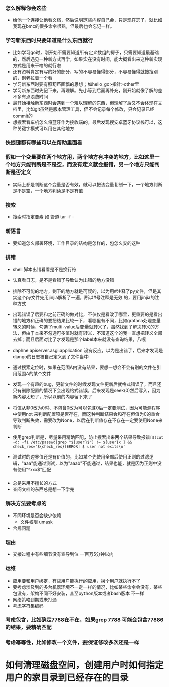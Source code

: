 ### 怎么解释你会这些
- 给他一个连接让他看文档，然后说明这些内容自己会，只是现在忘了，就比如我现在bmc的很多命令很熟，但最后也会忘记一样。
### 学习新东西时只要知道是什么东西就行
- 比如学习go时，刚开始不需要知道所有定义数组的房子，只需要知道最基础的，然后遇见一种新方式再学，如果实在没有时间，能大概看出来这种新实现方式是用来干啥的就行啦
- 还有资料肯定有写的好的部分，写的不容易懂得部分，不容易懂得就搜搜别的，别老拉着一个看
- 学习新东西时要有照葫芦画瓢的思想；如hello_go>指针>other里
- 学习新东西时先记下来，再理解。先小等到后面再补充，刚开始就像了解的差不多有点浪费时间
- 最开始接触新东西时会遇到一个难以理解的东西，但理解了后又不会体现在文档里，比如git虽然是版本管理工具，但不会记录每个修改，只会记录已经commit的
- 想搜索看车机怎么将蓝牙作为接收端的，最后发现搜安卓蓝牙协议栈可以，这种关键字模式可以用在其他地方
### 快捷键都有哪些可以在帮助里面看
### 假如一个变量要在两个地方用，两个地方有冲突的地方，比如这里一个地方只能判断是不是空，而没有定义就会报错，另一个地方只能判断是否定义
- 实际上都是判断这个变量是否有效，就可以把该变量复制一下，一个地方判断是不是空，一个地方判读是不是有值
### 搜索
- 搜索时指定要素 如 管道 tar -f -
### 新语言
- 要知道怎么部署环境，工作目录的结构是怎样的，包怎么安的这种

### 排错
- shell 脚本出错看看是不是换行符
- 认真看日志，是不是看错了导致认为出错的地方没错
- 排除不可能的地方，剩下的地方就是可疑的，以为用#注释了py文件，但是其实这个py文件先用jinjia解析了一遍，所以#号注释是无效 的，要用jinjia的注释方式    
- 出现错误了后要和之前正确的做对比，不仅仅是看改了哪里，更重要的是看出错的地方和正确的要把结果比较一下，看哪里有不同，比如grafana处理变量转义的时候，勾选了multi-value后变量就转义了，虽然找到了解决转义的方法，但由于本来不勾选可多值时就有转义，不知道这个的我一直想把转义全部去掉；而且后面对比了才发现是那个label本来就没有查询结果，八嘎
- daphne apiserver.asgi:application 没有反应，以为是出错了，后来才发现是django的日志被自己定义到了文件当中
- 通过搜索定位时，如果在范围A内没有结果，要想一想会不会有别的文件在引用范围A的某个文件
- 发现一个有趣的bug，更新文件的时候发现文件更新后就格式错误了，而且还只有删除配置的情况下会出现格式错误，后来发现是seek(0)然后写入，因为新内容太短了，所以以前的内容留下来了
- 将值从非0改为0时、不包含0改为可以包含0后一定要测试，因为可能源程序中使用not 来判断配置项是否存在，而这种判断结果会和存在但值为0的重合导致判断失效，需要改为None，以后在判断值存在不存在一定要使用None来判断
- 使用grep判断是，尽量采用精确匹配，防止搜索出来两个结果导致报错`[$(cut -d: -f1 /etc/passwd|grep
^${user}$") != ${user}x ] && check_res="${check_res}[ERROR] $ user not exits\n'`

- 测试时的边界值还是有价值的，比如某个先使用全部后使用正则的过滤逻辑，"aaa"能通过测试，以为"aaab"不能通过，结果也能，就是因为正则中没有使用"^xxx$"匹配
### 
- 总是采用不擅长的方式
- 查阅文档的东西总是想一下学完
### 解决方法要考虑的
- 不同环境是否会缺少依赖
    - 文件权限 umask
- 合规问题
### 理由
- 交接过程中有些细节没有宣导到位
一百万5分钟以内


### 运维
- 应用要和用户绑定，有些用户能执行的应用，换个用户就执行不了
- 要考虑涉及到的多台机器环境不一定一样的情况，比如某些命令会没有，某些包没有，架构不同不好安装，甚至python版本或者bash版本 不一样
- 网络策略到期或未打通
- 考虑字符集编码
### 考虑包含，比如确定7788在不在，如果grep 7788 可能会包含77886的结果，要精确匹配
### 考虑幂等性，比如修改一个文件，要保证修改多次还是一样

# 如何清理磁盘空间，创建用户时如何指定用户的家目录到已经存在的目录
